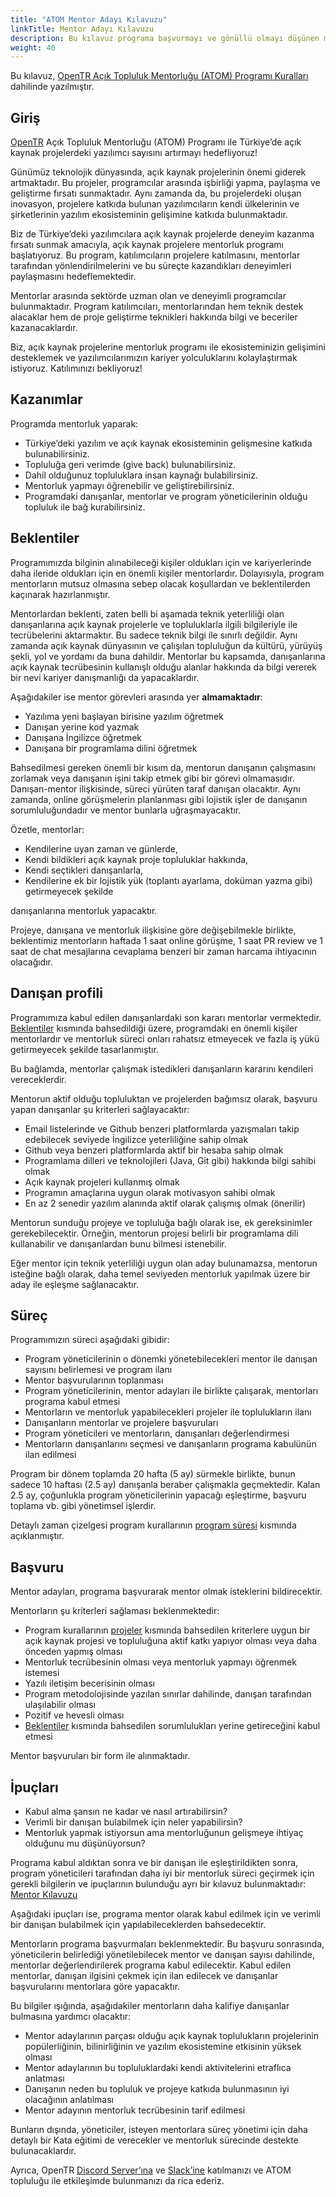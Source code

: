 ```yaml
---
title: "ATOM Mentor Adayı Kılavuzu"
linkTitle: Mentor Adayı Kılavuzu
description: Bu kılavuz programa başvurmayı ve gönüllü olmayı düşünen mentorların programı daha iyi anlaması için oluşturulmuştur. Henüz aday oldukları için, programa kabul olduktan sonraki kısımların detaylarından bahsedilmemiştir.
weight: 40
---
```


Bu kılavuz, [OpenTR Açık Topluluk Mentorluğu (ATOM) Programı Kuralları](../program-rules/) dahilinde yazılmıştır.

## Giriş

[OpenTR](/) Açık Topluluk Mentorluğu (ATOM) Programı ile Türkiye’de açık kaynak projelerdeki yazılımcı sayısını artırmayı hedefliyoruz!

Günümüz teknolojik dünyasında, açık kaynak projelerinin önemi giderek artmaktadır. Bu projeler, programcılar arasında işbirliği yapma, paylaşma ve geliştirme fırsatı sunmaktadır. Aynı zamanda da, bu projelerdeki oluşan inovasyon, projelere katkıda bulunan yazılımcıların kendi ülkelerinin ve şirketlerinin yazılım ekosisteminin gelişimine katkıda bulunmaktadır.

Biz de Türkiye’deki yazılımcılara açık kaynak projelerde deneyim kazanma fırsatı sunmak amacıyla, açık kaynak projelere mentorluk programı başlatıyoruz. Bu program, katılımcıların projelere katılmasını, mentorlar tarafından yönlendirilmelerini ve bu süreçte kazandıkları deneyimleri paylaşmasını hedeflemektedir.

Mentorlar arasında sektörde uzman olan ve deneyimli programcılar bulunmaktadır. Program katılımcıları, mentorlarından hem teknik destek alacaklar hem de proje geliştirme teknikleri hakkında bilgi ve beceriler kazanacaklardır.

Biz, açık kaynak projelerine mentorluk programı ile ekosisteminizin gelişimini desteklemek ve yazılımcılarımızın kariyer yolculuklarını kolaylaştırmak istiyoruz. Katılımınızı bekliyoruz!

## Kazanımlar

Programda mentorluk yaparak:
- Türkiye’deki yazılım ve açık kaynak ekosisteminin gelişmesine katkıda bulunabilirsiniz.
- Topluluğa geri verimde (give back) bulunabilirsiniz.
- Dahil olduğunuz topluluklara insan kaynağı bulabilirsiniz.
- Mentorluk yapmayı öğrenebilir ve geliştirebilirsiniz.
- Programdaki danışanlar, mentorlar ve program yöneticilerinin olduğu topluluk ile bağ kurabilirsiniz.

## Beklentiler

Programımızda bilginin alınabileceği kişiler oldukları için ve kariyerlerinde daha ileride oldukları için en önemli kişiler mentorlardır.
Dolayısıyla, program mentorların mutsuz olmasına sebep olacak koşullardan ve beklentilerden kaçınarak hazırlanmıştır.

Mentorlardan beklenti, zaten belli bi aşamada teknik yeterliliği olan danışanlarına açık kaynak projelerle ve topluluklarla ilgili bilgileriyle ile tecrübelerini aktarmaktır.
Bu sadece teknik bilgi ile sınırlı değildir.
Aynı zamanda açık kaynak dünyasının ve çalışılan topluluğun da kültürü, yürüyüş şekli, yol ve yordamı da buna dahildir.
Mentorlar bu kapsamda, danışanlarına açık kaynak tecrübesinin kullanışlı olduğu alanlar hakkında da bilgi vererek bir nevi kariyer danışmanlığı da yapacaklardır.

Aşağıdakiler ise mentor görevleri arasında yer **almamaktadır**:
- Yazılıma yeni başlayan birisine yazılım öğretmek
- Danışan yerine kod yazmak
- Danışana İngilizce öğretmek
- Danışana bir programlama dilini öğretmek

Bahsedilmesi gereken önemli bir kısım da, mentorun danışanın çalışmasını zorlamak veya danışanın işini takip etmek gibi bir görevi olmamasıdır.
Danışan-mentor ilişkisinde, süreci yürüten taraf danışan olacaktır. Aynı zamanda, online görüşmelerin planlanması gibi lojistik işler de danışanın sorumluluğundadır ve mentor bunlarla uğraşmayacaktır.

Özetle, mentorlar:
- Kendilerine uyan zaman ve günlerde,
- Kendi bildikleri açık kaynak proje topluluklar hakkında,
- Kendi seçtikleri danışanlarla,
- Kendilerine ek bir lojistik yük (toplantı ayarlama, doküman yazma gibi) getirmeyecek şekilde

danışanlarına mentorluk yapacaktır.

Projeye, danışana ve mentorluk ilişkisine göre değişebilmekle birlikte, beklentimiz mentorların haftada 1 saat online görüşme, 1 saat PR review ve 1 saat de chat mesajlarına cevaplama benzeri bir zaman harcama ihtiyacının olacağıdır.

## Danışan profili

Programımıza kabul edilen danışanlardaki son kararı mentorlar vermektedir.
[Beklentiler](#beklentiler) kısmında bahsedildiği üzere, programdaki en önemli kişiler mentorlardır ve mentorluk süreci onları rahatsız etmeyecek ve fazla iş yükü getirmeyecek şekilde tasarlanmıştır.

Bu bağlamda, mentorlar çalışmak istedikleri danışanların kararını kendileri vereceklerdir.

Mentorun aktif olduğu topluluktan ve projelerden bağımsız olarak, başvuru yapan danışanlar şu kriterleri sağlayacaktır:
- Email listelerinde ve Github benzeri platformlarda yazışmaları takip edebilecek seviyede İngilizce yeterliliğine sahip olmak
- Github veya benzeri platformlarda aktif bir hesaba sahip olmak
- Programlama dilleri ve teknolojileri (Java, Git gibi) hakkında bilgi sahibi olmak
- Açık kaynak projeleri kullanmış olmak
- Programın amaçlarına uygun olarak motivasyon sahibi olmak
- En az 2 senedir yazılım alanında aktif olarak çalışmış olmak (önerilir)

Mentorun sunduğu projeye ve topluluğa bağlı olarak ise, ek gereksinimler gerekebilecektir.
Örneğin, mentorun projesi belirli bir programlama dili kullanabilir ve danışanlardan bunu bilmesi istenebilir.

Eğer mentor için teknik yeterliliği uygun olan aday bulunamazsa, mentorun isteğine bağlı olarak, daha temel seviyeden mentorluk yapılmak üzere bir aday ile eşleşme sağlanacaktır.

## Süreç

Programımızın süreci aşağıdaki gibidir:

- Program yöneticilerinin o dönemki yönetebilecekleri mentor ile danışan sayısını belirlemesi ve program ilanı
- Mentor başvurularının toplanması
- Program yöneticilerinin, mentor adayları ile birlikte çalışarak, mentorları programa kabul etmesi
- Mentorların ve mentorluk yapabilecekleri projeler ile toplulukların ilanı
- Danışanların mentorlar ve projelere başvuruları
- Program yöneticileri ve mentorların, danışanları değerlendirmesi
- Mentorların danışanlarını seçmesi ve danışanların programa kabulünün ilan edilmesi

Program bir dönem toplamda 20 hafta (5 ay) sürmekle birlikte, bunun sadece 10 haftası (2.5 ay) danışanla beraber çalışmakla geçmektedir.
Kalan 2.5 ay, çoğunlukla program yöneticilerinin yapacağı eşleştirme, başvuru toplama vb. gibi yönetimsel işlerdir.

Detaylı zaman çizelgesi program kurallarının [program süresi](../program-rules/#program-süresi) kısmında açıklanmıştır.

## Başvuru

Mentor adayları, programa başvurarak mentor olmak isteklerini bildirecektir.

Mentorların şu kriterleri sağlaması beklenmektedir:
- Program kurallarının [projeler](../program-rules/#projeler) kısmında bahsedilen kriterlere uygun bir açık kaynak projesi ve topluluğuna aktif katkı yapıyor olması veya daha önceden yapmış olması
- Mentorluk tecrübesinin olması veya mentorluk yapmayı öğrenmek istemesi
- Yazılı iletişim becerisinin olması
- Program metodolojisinde yazılan sınırlar dahilinde, danışan tarafından ulaşılabilir olması
- Pozitif ve hevesli olması
- [Beklentiler](#beklentiler) kısmında bahsedilen sorumlulukları yerine getireceğini kabul etmesi

Mentor başvuruları bir form ile alınmaktadır.


## İpuçları

- Kabul alma şansın ne kadar ve nasıl artırabilirsin?
- Verimli bir danışan bulabilmek için neler yapabilirsin?
- Mentorluk yapmak istiyorsun ama mentorluğunun gelişmeye ihtiyaç olduğunu mu düşünüyorsun?

Programa kabul aldıktan sonra ve bir danışan ile eşleştirildikten sonra, program yöneticileri tarafından daha iyi bir mentorluk süreci geçirmek için gerekli bilgilerin ve ipuçlarının bulunduğu ayrı bir kılavuz bulunmaktadır: [Mentor Kılavuzu](../mentor-guide/)

Aşağıdaki ipuçları ise, programa mentor olarak kabul edilmek için ve verimli bir danışan bulabilmek için yapılabileceklerden bahsedecektir.

Mentorların programa başvurmaları beklenmektedir. Bu başvuru sonrasında, yöneticilerin belirlediği yönetilebilecek mentor ve danışan sayısı dahilinde, mentorlar değerlendirilerek programa kabul edilecektir.
Kabul edilen mentorlar, danışan ilgisini çekmek için ilan edilecek ve danışanlar başvurularını mentorlara göre yapacaktır.

Bu bilgiler ışığında, aşağıdakiler mentorların daha kalifiye danışanlar bulmasına yardımcı olacaktır:
- Mentor adaylarının parçası olduğu açık kaynak toplulukların projelerinin popülerliğinin, bilinirliğinin ve yazılım ekosistemine etkisinin yüksek olması
- Mentor adaylarının bu topluluklardaki kendi aktivitelerini etraflıca anlatması
- Danışanın neden bu topluluk ve projeye katkıda bulunmasının iyi olacağının anlatılması
- Mentor adayının mentorluk tecrübesinin tarif edilmesi

Bunların dışında, yöneticiler, isteyen mentorlara süreç yönetimi için daha detaylı bir Kata eğitimi de verecekler ve mentorluk sürecinde destekte bulunacaklardır.

Ayrıca, OpenTR [Discord Server’ına](https://discord.gg/z3ch7udV3Q) ve [Slack’ine](https://join.slack.com/t/open-tr/shared_invite/zt-2045iugc5-VgCozOqAqs297Cws7m~vgw) katılmanızı ve ATOM topluluğu ile etkileşimde bulunmanızı da rica ederiz.
